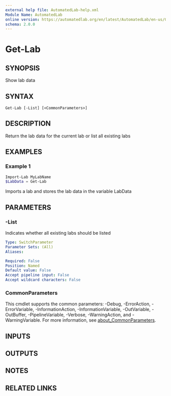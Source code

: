 ```yaml
---
external help file: AutomatedLab-help.xml
Module Name: AutomatedLab
online version: https://automatedlab.org/en/latest/AutomatedLab/en-us/Get-Lab
schema: 2.0.0
---
```


# Get-Lab

## SYNOPSIS
Show lab data

## SYNTAX

```
Get-Lab [-List] [<CommonParameters>]
```

## DESCRIPTION
Return the lab data for the current lab or list all existing labs

## EXAMPLES

### Example 1
```powershell
Import-Lab MyLabName
$LabData = Get-Lab
```

Imports a lab and stores the lab data in the variable LabData

## PARAMETERS

### -List
Indicates whether all existing labs should be listed

```yaml
Type: SwitchParameter
Parameter Sets: (All)
Aliases:

Required: False
Position: Named
Default value: False
Accept pipeline input: False
Accept wildcard characters: False
```

### CommonParameters
This cmdlet supports the common parameters: -Debug, -ErrorAction, -ErrorVariable, -InformationAction, -InformationVariable, -OutVariable, -OutBuffer, -PipelineVariable, -Verbose, -WarningAction, and -WarningVariable. For more information, see [about_CommonParameters](http://go.microsoft.com/fwlink/?LinkID=113216).

## INPUTS

## OUTPUTS

## NOTES

## RELATED LINKS

